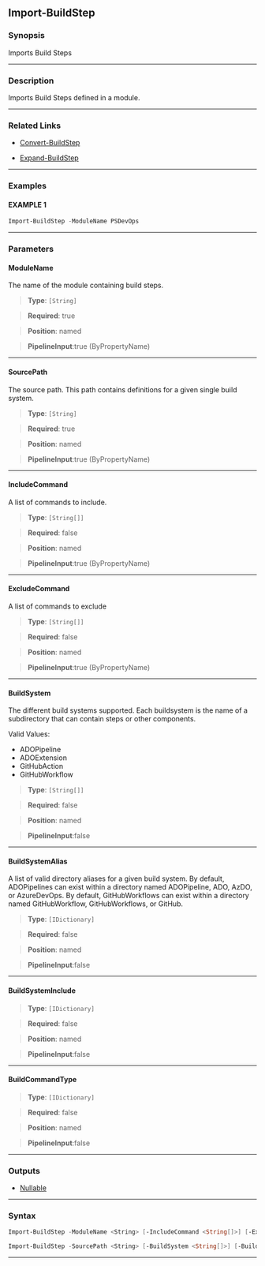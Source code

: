 Import-BuildStep
----------------
### Synopsis
Imports Build Steps

---
### Description

Imports Build Steps defined in a module.

---
### Related Links
* [Convert-BuildStep](Convert-BuildStep.md)



* [Expand-BuildStep](Expand-BuildStep.md)



---
### Examples
#### EXAMPLE 1
```PowerShell
Import-BuildStep -ModuleName PSDevOps
```

---
### Parameters
#### **ModuleName**

The name of the module containing build steps.



> **Type**: ```[String]```

> **Required**: true

> **Position**: named

> **PipelineInput**:true (ByPropertyName)



---
#### **SourcePath**

The source path.  This path contains definitions for a given single build system.



> **Type**: ```[String]```

> **Required**: true

> **Position**: named

> **PipelineInput**:true (ByPropertyName)



---
#### **IncludeCommand**

A list of commands to include.



> **Type**: ```[String[]]```

> **Required**: false

> **Position**: named

> **PipelineInput**:true (ByPropertyName)



---
#### **ExcludeCommand**

A list of commands to exclude



> **Type**: ```[String[]]```

> **Required**: false

> **Position**: named

> **PipelineInput**:true (ByPropertyName)



---
#### **BuildSystem**

The different build systems supported.
Each buildsystem is the name of a subdirectory that can contain steps or other components.



Valid Values:

* ADOPipeline
* ADOExtension
* GitHubAction
* GitHubWorkflow



> **Type**: ```[String[]]```

> **Required**: false

> **Position**: named

> **PipelineInput**:false



---
#### **BuildSystemAlias**

A list of valid directory aliases for a given build system.
By default, ADOPipelines can exist within a directory named ADOPipeline, ADO, AzDO, or AzureDevOps.
By default, GitHubWorkflows can exist within a directory named GitHubWorkflow, GitHubWorkflows, or GitHub.



> **Type**: ```[IDictionary]```

> **Required**: false

> **Position**: named

> **PipelineInput**:false



---
#### **BuildSystemInclude**

> **Type**: ```[IDictionary]```

> **Required**: false

> **Position**: named

> **PipelineInput**:false



---
#### **BuildCommandType**

> **Type**: ```[IDictionary]```

> **Required**: false

> **Position**: named

> **PipelineInput**:false



---
### Outputs
* [Nullable](https://learn.microsoft.com/en-us/dotnet/api/System.Nullable)




---
### Syntax
```PowerShell
Import-BuildStep -ModuleName <String> [-IncludeCommand <String[]>] [-ExcludeCommand <String[]>] [-BuildSystem <String[]>] [-BuildSystemAlias <IDictionary>] [-BuildSystemInclude <IDictionary>] [-BuildCommandType <IDictionary>] [<CommonParameters>]
```
```PowerShell
Import-BuildStep -SourcePath <String> [-BuildSystem <String[]>] [-BuildSystemAlias <IDictionary>] [-BuildSystemInclude <IDictionary>] [-BuildCommandType <IDictionary>] [<CommonParameters>]
```
---
